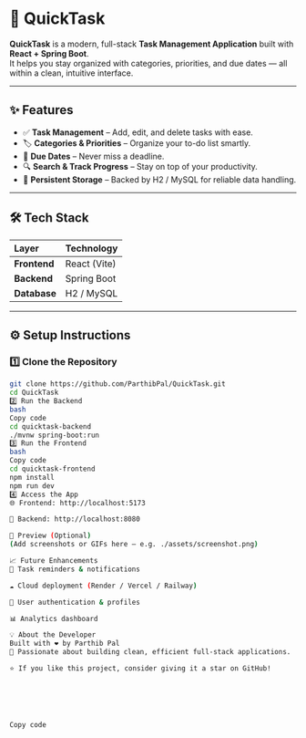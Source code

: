 # 🚀 QuickTask

**QuickTask** is a modern, full-stack **Task Management Application** built with **React + Spring Boot**.  
It helps you stay organized with categories, priorities, and due dates — all within a clean, intuitive interface.

---

## ✨ Features

- ✅ **Task Management** – Add, edit, and delete tasks with ease.  
- 🏷️ **Categories & Priorities** – Organize your to-do list smartly.  
- 📅 **Due Dates** – Never miss a deadline.  
- 🔍 **Search & Track Progress** – Stay on top of your productivity.  
- 💾 **Persistent Storage** – Backed by H2 / MySQL for reliable data handling.

---

## 🛠 Tech Stack

| Layer | Technology |
| :---- | :---------- |
| **Frontend** | React (Vite) |
| **Backend** | Spring Boot |
| **Database** | H2 / MySQL |

---

## ⚙️ Setup Instructions

### 1️⃣ Clone the Repository
```bash
git clone https://github.com/ParthibPal/QuickTask.git
cd QuickTask
2️⃣ Run the Backend
bash
Copy code
cd quicktask-backend
./mvnw spring-boot:run
3️⃣ Run the Frontend
bash
Copy code
cd quicktask-frontend
npm install
npm run dev
4️⃣ Access the App
🌐 Frontend: http://localhost:5173

🔧 Backend: http://localhost:8080

📸 Preview (Optional)
(Add screenshots or GIFs here — e.g. ./assets/screenshot.png)

📈 Future Enhancements
🔔 Task reminders & notifications

☁️ Cloud deployment (Render / Vercel / Railway)

👥 User authentication & profiles

📊 Analytics dashboard

💡 About the Developer
Built with ❤️ by Parthib Pal
📧 Passionate about building clean, efficient full-stack applications.

⭐ If you like this project, consider giving it a star on GitHub!






Copy code
